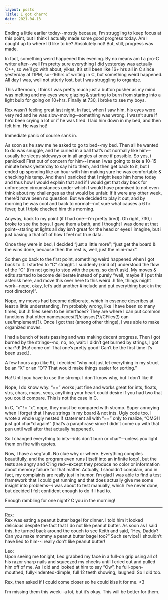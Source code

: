 ```yaml
---
layout: posts
Title: I got char*d
date: 2021-04-13
---
```


Ending a little earlier today--mostly because, I’m struggling to keep focus at this point, but I think I actually made some good progress today.  Am I caught up to where I’d like to be?  Absolutely not!  But, still, progress was made.

In fact, something weird happened this evening.  By no means am I a pro-C writer after--well I’m pretty sure everything I did yesterday was actually C++, so we’ll go with about, yikes, it’s still been like 16+ hrs all in C since yesterday at 11PM, so--16hrs of writing in C, but something weird happened.  All day I was, well not utterly lost, but I was struggling to organize. 

This afternoon, I think I was pretty much just a button pusher as my mind was melting and my eyes were glazing & starting to burn from staring into a light bulb for going on 10+hrs.  Finally at 730, i broke to see my boys.  

Rex wasn’t feeling great last night.  In fact, when I saw him, his eyes were very red and he was slow-moving--something was wrong.  I wasn’t sure if he’d been crying a lot or if he was tired.  I laid him down in my bed, and then felt him.  He was hot!  

Immediate panic of course sank in.

As soon as he saw me he asked to go to bed--my bed.  Then all he wanted to do was snuggle, and he curled in a ball that’s not normally like him--usually he sleeps sideways or in all angles at once if possible.  So yes, i panicked!  First out of concern for him--i mean i was going to take a 10-15 minute break yesterday to say hi to them, and then get back to it, but I ended up spending like an hour with him making sure he was comfortable & checking his temp.  And then I panicked that I might keep him home today and thus how I would explain that and if I would get that day back for unforeseen circumstances under which I would have promised to not even think about my challenges as that would be unfair.  If it were any other week, there’d have been no question.  But we decided to play it out, and by morning he was cool and back to normal--not sure what causes a 6 hr fever, but I triple checked him this morning.

Anyway, back to my point (if I had one--i’m pretty tired).  Oh right, 730, i broke to see the boys.  I gave them a bath, and I thought I was done at that point--staring at lights all day isn’t great for the head or eyes I imagine, but i just basing a that off of how I feel not true data.  

Once they were in bed, I decided “just a little more”; “just get the board & the wins done, because then the rest is, well, just the mini-max”.

So then go back to the first point, something weird happened when I got back to it.  I started to “C” straight.  I suddenly (kind of) understood the flow of the “C” (i’m not going to stop with the puns, so don’t ask).  My moves & edits started to become deliberate instead of purely “well, maybe if I put this asterisk here, and move this over here to this weird .h file, things might work--nope, okay, let’s add another #include and put everything back in the root directory!”.  

Nope, my moves had become deliberate, which in essence describes at least a little understanding.  I’m probably wrong, like I have been so many times, but .h files seem to be interfaces?  They are where I can put common functions that other namespaces(?)/classes(?)/CFiles(!) can use/implement(?).  Once I got that (among other things), I was able to make organized moves.  

I had a bunch of tests passing and was making decent progress.  Then i got burned by the strings--no, no, no, wait: I didn’t get burned by strings, I got char*d! (Ha! come on! That one’s pretty good!  Can’t be the first time it’s been used.).

A few hours ago (like 9), i decided “why not just let everything in my struct be an “X” or an “O”?  That would make things easier for sorting.”  

Ha!  Until you have to use the strcmp.  I don’t know why, but I don’t like it!  

Nope, I do know why.  “==” works just fine and works great for ints, floats, strs, chars, maps, seqs, anything your heart could desire if you had two that you could compare.  This is not the case in C.

In C, “x” != “x”, nope, they must be compared with strcmp.  Super annoying when I forget that I have strings in my board & not ints.  Ugly code too.  I wrote a whole ugly nested if statement all with “==” only to realize, “OMG!  I just got char*d again!”  (that’s a paraphrase since I didn’t come up with that pun until well after that actually happened).

So I changed everything to ints--ints don’t burn or char*--unless you light them on fire with quotes.  

Now, I have a segfault.  No clue why or where.  Everything compiles beautifully, and the program even runs [itself into an infinite loop], but the tests are angry and C’ing red--except they produce no color or information about memory failure for that matter.  Actually, I shouldn’t complain, and in fact, my complaints are really just in humor.  i’m glad I was able to find a test framework that I could get running and that does actually give me some insight into problems--i was about to test manually, which I’ve never done, but decided I felt confident enough to do if I had to.

Enough rambling for one night?  C you in the morning!


***

Rex:  
Rex was eating a peanut butter bagel for dinner.  I told him it looked delicious despite the fact that I do not like peanut butter.  As soon as I said this, he turned back around the couch to see Keith and said, “Hey, Daddy?  Can you make mommy a peanut butter bagel too?”  Such service!  I shouldn’t have lied to him--i really don’t like peanut butter!

Leo:  
Upon seeing me tonight, Leo grabbed my face in a full-on grip using all of his razor sharp nails and squeezed my cheeks until I cried out and pulled him off of me.  As I did and looked at him to say “Ow”, he full-open-mouthed, fully-indented-dimple, full 12 teeth showing, laughed!  So I did too.  

Rex, then asked if I could come closer so he could kiss it for me.  <3

I’m missing them this week--a lot, but it’s okay.  This will be better for them.  
